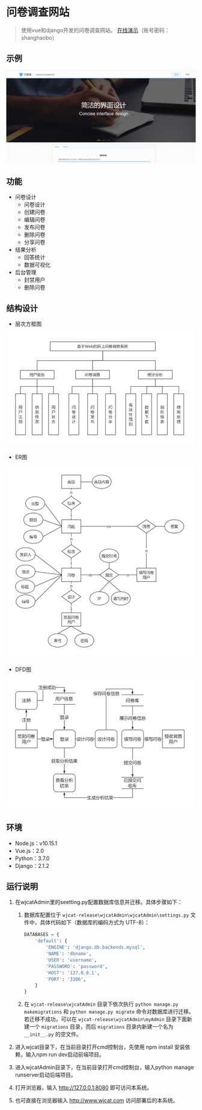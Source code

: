 # 问卷调查网站

> 使用vue和django开发的问卷调查网站。
[在线演示](https://wjcat.com)（账号密码：shanghaobo）


## 示例

![demo](demo.gif)

## 功能
- 问卷设计
    - 问卷设计
    - 创建问卷
    - 编辑问卷
    - 发布问卷
    - 删除问卷
    - 分享问卷
- 结果分析
    - 回答统计
    - 数据可视化
- 后台管理
    - 封禁用户
    - 删除问卷


## 结构设计

- 层次方框图

![问卷调查系统层次方框图](问卷调查系统层次方框图.png)

- ER图

![问卷调查系统ER图](问卷调查系统ER图.png)

- DFD图

![问卷调查系统DFD图](问卷调查系统DFD图.png)

## 环境

- Node.js：v10.15.1
- Vue.js：2.0
- Python：3.7.0
- Django：2.1.2

## 运行说明

1. 在wjcatAdmin里的seetting.py配置数据库信息并迁移。具体步骤如下：

    1. 数据库配置位于 `wjcat-release\wjcatAdmin\wjcatAdmin\settings.py` 文件中，具体代码如下（数据库的编码方式为 UTF-8）：
        ```py
        DATABASES = {
            'default': {
                'ENGINE': 'django.db.backends.mysql',
                'NAME': 'dbname',
                'USER': 'username',
                'PASSWORD': 'password',
                'HOST': '127.0.0.1',
                'PORT': '3306',
            }
        }
        ```
        
    2. 在 `wjcat-release\wjcatAdmin` 目录下依次执行 `python manage.py makemigrations` 和 `python manage.py migrate` 命令对数据库进行迁移。若迁移不成功，可以在 `wjcat-release\wjcatAdmin\myAdmin` 目录下面新建一个 `migrations` 目录，而后 `migrations` 目录内新建一个名为 `__init__.py` 的空文件。

2. 进入wjcat目录下，在当前目录打开cmd控制台，先使用 npm install 安装依赖，输入npm run dev启动前端项目。
3. 进入wjcatAdmin目录下，在当前目录打开cmd控制台，输入python manage runserver启动后端项目。
4. 打开浏览器，输入 http://127.0.0.1:8080 即可访问本系统。
5. 也可直接在浏览器输入 http://www.wjcat.com 访问部署后的本系统。
